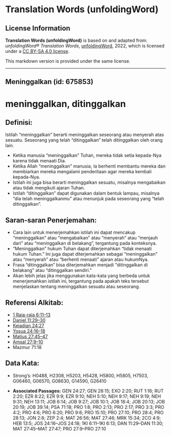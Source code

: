 # Translation Words (unfoldingWord)

## License Information

**Translation Words (unfoldingWord)** is based on and adapted from: _unfoldingWord® Translation Words_, [unfoldingWord](https://unfoldingword.org/utw), 2022, which is licensed under a [CC BY-SA 4.0 license](https://creativecommons.org/licenses/by-sa/4.0/legalcode.en).

This markdown version is provided under the same license.



--------------------------------

## Meninggalkan (id: 675853)

meninggalkan, ditinggalkan
==========================

Definisi:
---------

Istilah “meninggalkan” berarti meninggalkan seseorang atau menyerah atas sesuatu. Seseorang yang telah “ditinggalkan” telah ditinggalkan oleh orang lain.

* Ketika manusia “meninggalkan” Tuhan, mereka tidak setia kepada\-Nya karena tidak menaati Dia.
* Ketika Allah “meninggalkan” manusia, Ia berhenti membantu mereka dan membiarkan mereka mengalami penderitaan agar mereka kembali kepada\-Nya.
* Istilah ini juga bisa berarti meninggalkan sesuatu, misalnya mengabaikan atau tidak mengikuti ajaran Tuhan.
* Istilah “ditinggalkan” dapat digunakan dalam bentuk lampau, misalnya “dia telah meninggalkanmu” atau menunjuk pada seseorang yang “telah ditinggalkan”.

Saran\-saran Penerjemahan:
--------------------------

* Cara lain untuk menerjemahkan istilah ini dapat mencakup “meninggalkan” atau “mengabaikan” atau “menyerah” atau “menjauh dari” atau “meninggalkan di belakang”, tergantung pada konteksnya.
* “Meninggalkan” hukum Tuhan dapat diterjemahkan “tidak menaati hukum Tuhan.” Ini juga dapat diterjemahkan sebagai “meninggalkan” atau “menyerah” atau “berhenti menaati” ajaran atau hukumNya.
* Frasa “ditinggalkan” bisa diterjemahkan menjadi "ditinggalkan di belakang" atau “ditinggalkan sendiri.”
* Akan lebih jelas jika menggunakan kata\-kata yang berbeda untuk menerjemahkan istilah ini, tergantung pada apakah teks tersebut menjelaskan tentang meninggalkan sesuatu atau seseorang.

Referensi Alkitab:
------------------

* [1 Raja\-raja 6:11–13](https://ref.ly/1Kgs0:0)
* [Daniel 11:29–30](https://ref.ly/Dan11:29-Dan11:30)
* [Kejadian 24:27](https://ref.ly/Gen24:27)
* [Yosua 24:16–18](https://ref.ly/Josh24:16-Josh24:18)
* [Matius 27:45–47](https://ref.ly/Matt27:45-Matt27:47)
* [Amsal 27:9–10](https://ref.ly/Prov27:9-Prov27:10)
* Mazmur 71:18

Data Kata:
----------

* Strong’s: H0488, H2308, H5203, H5428, H5800, H5805, H7503, G06460, G06570, G08630, G14590, G26410

* **Associated Passages:** GEN 24:27; GEN 28:15; EXO 2:20; RUT 1:16; RUT 2:20; EZR 8:22; EZR 9:9; EZR 9:10; NEH 5:10; NEH 9:17; NEH 9:19; NEH 9:31; NEH 13:11; JOB 6:14; JOB 9:27; JOB 10:1; JOB 18:4; JOB 20:13; JOB 20:19; JOB 39:14; PSA 71:18; PRO 1:8; PRO 2:13; PRO 2:17; PRO 3:3; PRO 4:2; PRO 4:6; PRO 6:20; PRO 9:6; PRO 15:10; PRO 27:10; PRO 28:4; PRO 28:13; JON 2:8; ZEP 2:4; MAT 26:56; MAT 27:46; MRK 15:34; 2CO 4:9; HEB 13:5; JOS 24:16–JOS 24:18; 1KI 6:11–1KI 6:13; DAN 11:29–DAN 11:30; MAT 27:45–MAT 27:47; PRO 27:9–PRO 27:10

